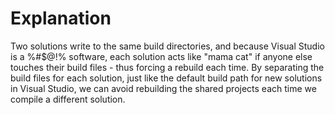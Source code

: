# Explanation

Two solutions write to the same build directories, and because Visual Studio is a %#$@!% software, each solution acts like "mama cat" if anyone else touches their build files - thus forcing a rebuild each time. By separating the build files for each solution, just like the default build path for new solutions in Visual Studio, we can avoid rebuilding the shared projects each time we compile a different solution.